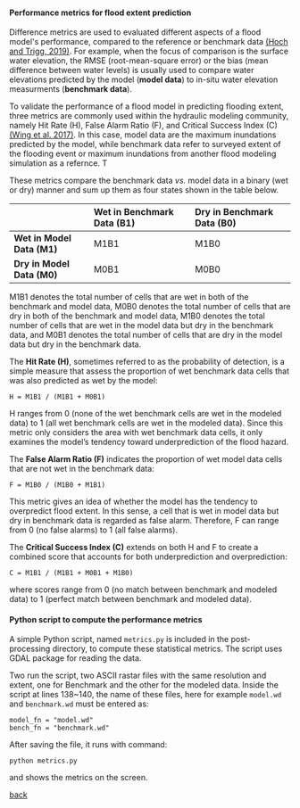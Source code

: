 #### Performance metrics for flood extent prediction 

Difference metrics are used to evaluated different aspects of a flood model's performance, compared to the reference or benchmark data [(Hoch and Trigg, 2019)](https://iopscience.iop.org/article/10.1088/1748-9326/aaf3d3). For example, when the focus of comparison is the surface water elevation, the RMSE (root-mean-square error) or the bias (mean difference between water levels) is usually used to compare water elevations predicted by the model (**model data**) to in-situ water elevation measurments (**benchmark data**). 

To validate the performance of a flood model in predicting flooding extent, three metrics are commonly used within the hydraulic modeling community, namely Hit Rate (H), False Alarm Ratio (F), and Critical Success Index (C) [(Wing et al. 2017)](https://agupubs.onlinelibrary.wiley.com/doi/full/10.1002/2017WR020917). In this case, model data are the maximum inundations predicted by the model, while benchmark data refer to surveyed extent of the flooding event or maximum inundations from another flood modeling simulation as a refernce. T  


These metrics compare the benchmark data _vs._ model data in a binary (wet or dry) manner and sum up them as four states shown in the table below.  

   |  | **Wet in Benchmark Data (B1)** | **Dry in Benchmark Data (B0)** |
   | :---         | :---      | :--- |
   | **Wet in Model Data (M1)**   | M1B1      | M1B0    |
   | **Dry in Model Data (M0)**   | M0B1      | M0B0    |

M1B1 denotes the total number of cells that are wet in both of the benchmark and model data, M0B0 denotes the total number of cells that are dry in both of the benchmark and model data, M1B0 denotes the total number of cells that are wet in the model data but dry in the benchmark data, and M0B1 denotes the total number of cells that are dry in the model data but dry in the benchmark data. 


The **Hit Rate (H)**, sometimes referred to as the probability of detection, is a simple measure that assess the proportion of wet benchmark data cells that was also predicted as wet by the model:

````
H = M1B1 / (M1B1 + M0B1)
````

H ranges from 0 (none of the wet benchmark cells are wet in the modeled data) to 1 (all wet benchmark cells are wet in the modeled data). Since this metric only considers the area with wet benchmark data cells, it only examines the model’s tendency toward underprediction of the flood hazard.

The **False Alarm Ratio (F)** indicates the proportion of wet model data cells that are not wet in the benchmark data:

````
F = M1B0 / (M1B0 + M1B1)
````

This metric gives an idea of whether the model has the tendency to overpredict flood extent. In this sense, a cell that is wet in model data but dry in benchmark data is regarded as false alarm. Therefore, F can range from 0 (no false alarms) to 1 (all false alarms). 

The **Critical Success Index (C)** extends on both H and F to create a combined score that accounts for both underprediction and overprediction:

````
C = M1B1 / (M1B1 + M0B1 + M1B0)
````

where scores range from 0 (no match between benchmark and modeled data) to 1 (perfect match between benchmark and modeled data).

#### Python script to compute the performance metrics

A simple Python script, named `metrics.py` is included in the post-processing directory, to compute these statistical metrics. The script uses GDAL package for reading the data. 

Two run the script, two ASCII rastar files with the same resolution and extent, one for Benchmark and the other for the modeled data. Inside the script at lines 138~140, the name of these files, here for example `model.wd` and `benchmark.wd` must be entered as:

````
model_fn = "model.wd" 
bench_fn = "benchmark.wd" 
````
After saving the file, it runs with command:

````
python metrics.py
````

and shows the metrics on the screen.

[back](/EnvAcy5.md)
